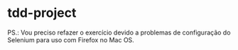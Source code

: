 # tdd-project


PS.:
Vou preciso refazer o exercício devido a problemas de configuração do Selenium para uso com Firefox no Mac OS.
